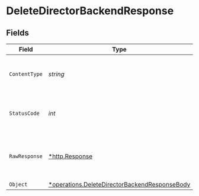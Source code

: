 # DeleteDirectorBackendResponse


## Fields

| Field                                                                                                         | Type                                                                                                          | Required                                                                                                      | Description                                                                                                   |
| ------------------------------------------------------------------------------------------------------------- | ------------------------------------------------------------------------------------------------------------- | ------------------------------------------------------------------------------------------------------------- | ------------------------------------------------------------------------------------------------------------- |
| `ContentType`                                                                                                 | *string*                                                                                                      | :heavy_check_mark:                                                                                            | HTTP response content type for this operation                                                                 |
| `StatusCode`                                                                                                  | *int*                                                                                                         | :heavy_check_mark:                                                                                            | HTTP response status code for this operation                                                                  |
| `RawResponse`                                                                                                 | [*http.Response](https://pkg.go.dev/net/http#Response)                                                        | :heavy_minus_sign:                                                                                            | Raw HTTP response; suitable for custom response parsing                                                       |
| `Object`                                                                                                      | [*operations.DeleteDirectorBackendResponseBody](../../models/operations/deletedirectorbackendresponsebody.md) | :heavy_minus_sign:                                                                                            | OK                                                                                                            |